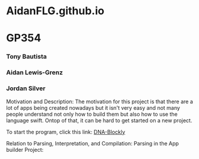 # AidanFLG.github.io
# GP354
### Tony Bautista
### Aidan Lewis-Grenz
### Jordan Silver

Motivation and Description: The motivation for this project is that there are a lot of apps being created nowadays but it isn't very easy and not many people understand not only how to build them but also how to use the language swift. Ontop of that, it can be hard to get started on a new project. 

To start the program, click this link:
[DNA-Blockly](https://AidanFLG.github.io/App_builder/)

Relation to Parsing, Interpretation, and Compilation:
Parsing in the App builder Project:

